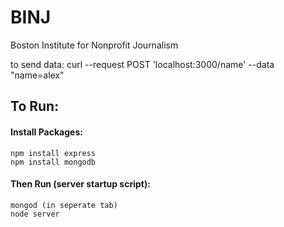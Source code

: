 # BINJ
Boston Institute for Nonprofit Journalism

to send data:
curl --request POST 'localhost:3000/name' --data "name=alex"

## To Run:
#### Install Packages:
```
npm install express
npm install mongodb
```

#### Then Run (server startup script):
```
mongod (in seperate tab)
node server
```
